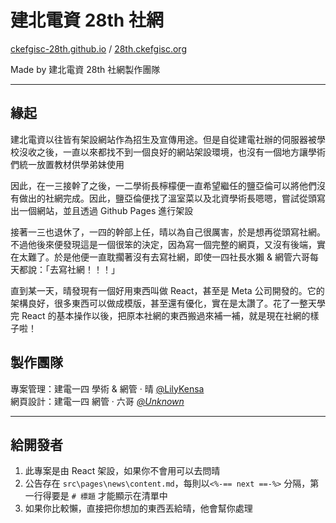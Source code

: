 # 建北電資 28th 社網

[ckefgisc-28th.github.io](https://ckefgisc-28th.github.io/) / [28th.ckefgisc.org](https://28th.ckefgisc.org/)

Made by 建北電資 28th 社網製作團隊

---

## 緣起

建北電資以往皆有架設網站作為招生及宣傳用途。但是自從建電社辦的伺服器被學校沒收之後，一直以來都找不到一個良好的網站架設環境，也沒有一個地方讓學術們統一放置教材供學弟妹使用

因此，在一三接幹了之後，一二學術長檸檬便一直希望繼任的鹽亞倫可以將他們沒有做出的社網完成。因此，鹽亞倫便找了溫室菜以及北資學術長嗯嗯，嘗試從頭寫出一個網站，並且透過 Github Pages 進行架設

接著一三也退休了，一四的幹部上任，晴以為自己很厲害，於是想再從頭寫社網。不過他後來便發現這是一個很笨的決定，因為寫一個完整的網頁，又沒有後端，實在太難了。於是他便一直耽擱著沒有去寫社網，即使一四社長水獺 & 網管六哥每天都說：「去寫社網！！！」

直到某一天，晴發現有一個好用東西叫做 React，甚至是 Meta 公司開發的。它的架構良好，很多東西可以做成模版，甚至還有優化，實在是太讚了。花了一整天學完 React 的基本操作以後，把原本社網的東西搬過來補一補，就是現在社網的樣子啦！

## 製作團隊

專案管理：建電一四 學術 & 網管 · 晴 [@LilyKensa](https://www.github.com/LilyKensa)  
網頁設計：建電一四 網管 · 六哥 *[@Unknown]()*

---

## 給開發者

1. 此專案是由 React 架設，如果你不會用可以去問晴
2. 公告存在 `src\pages\news\content.md`，每則以`<%-== next ==-%>` 分隔，第一行得要是 `# 標題` 才能顯示在清單中 
3. 如果你比較懶，直接把你想加的東西丟給晴，他會幫你處理